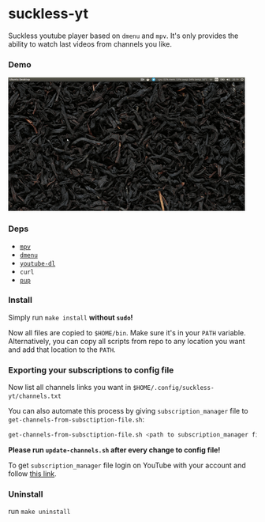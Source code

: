 # suckless-yt
Suckless youtube player based on `dmenu` and `mpv`.
It's only provides the ability to watch last videos from channels you like.

### Demo
![](demo.gif)

### Deps
- [`mpv`](https://mpv.io/)
- [`dmenu`](https://tools.suckless.org/dmenu/)
- [`youtube-dl`](https://ytdl-org.github.io/youtube-dl/index.html)
- `curl`
- [`pup`](https://github.com/ericchiang/pup)

### Install
Simply run `make install` **without `sudo`!**

Now all files are copied to `$HOME/bin`. Make sure it's in your `PATH` variable. Alternatively, you can copy all scripts from repo to any location you want and add that location to the `PATH`.

### Exporting your subscriptions to config file
Now list all channels links you want in `$HOME/.config/suckless-yt/channels.txt`

You can also automate this process by giving `subscription_manager` file to `get-channels-from-subsctiption-file.sh`:

```bash
get-channels-from-subsctiption-file.sh <path to subscription_manager file> > ~/.config/suckless-yt/channels.txt
```

**Please run `update-channels.sh` after every change to config file!**

To get `subscription_manager` file login on YouTube with your account and follow [this link](https://youtube.com/subscription_manager?action_takeout=1).

### Uninstall
run `make uninstall`
